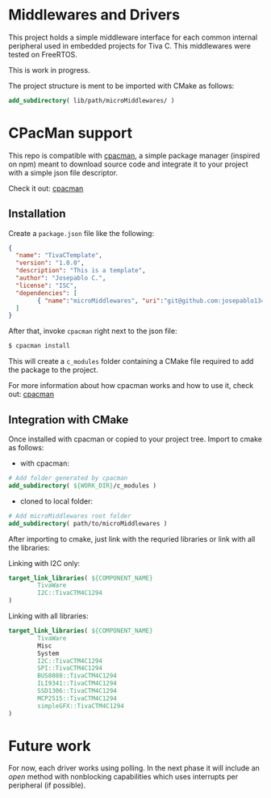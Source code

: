 # Middlewares and Drivers

This project holds a simple middleware interface for each common internal peripheral
used in embedded projects for Tiva C. This middlewares were tested on FreeRTOS.

This is work in progress.

The project structure is ment to be imported with CMake as follows:

```.cmake
add_subdirectory( lib/path/microMiddlewares/ )
```

# CPacMan support

This repo is compatible with [cpacman](https://github.com/josepablo134/SimpleSourcePackageManager), a simple package manager (inspired on npm) meant to download source code and integrate it to your project with a simple json file descriptor.

Check it out: [cpacman](https://github.com/josepablo134/SimpleSourcePackageManager)

## Installation

Create a `package.json` file like the following:

```.json
{
  "name": "TivaCTemplate",
  "version": "1.0.0",
  "description": "This is a template",
  "author": "Josepablo C.",
  "license": "ISC",
  "dependencies": [
		{ "name":"microMiddlewares", "uri":"git@github.com:josepablo134/microMiddlewares.git", "type":"git" }
  ]
}
```

After that, invoke `cpacman` right next to the json file:

```.sh
$ cpacman install
```

This will create a `c_modules` folder containing a CMake file required to add the package to the project.

For more information about how cpacman works and how to use it, check out: [cpacman](https://github.com/josepablo134/SimpleSourcePackageManager)

## Integration with CMake

Once installed with cpacman or copied to your project tree. Import to cmake as follows:

 - with cpacman:
```.cmake
# Add folder generated by cpacman
add_subdirectory( ${WORK_DIR}/c_modules )
```

 - cloned to local folder:
```.cmake
# Add microMiddlewares root folder
add_subdirectory( path/to/microMiddlewares )
```

After importing to cmake, just link with the requried libraries or link with all the libraries:

Linking with I2C only:
```.cmake
target_link_libraries( ${COMPONENT_NAME}
		TivaWare
		I2C::TivaCTM4C1294
)
```

Linking with all libraries:
```.cmake
target_link_libraries( ${COMPONENT_NAME}
		TivaWare
		Misc
		System
		I2C::TivaCTM4C1294
		SPI::TivaCTM4C1294
		BUS8080::TivaCTM4C1294
		ILI9341::TivaCTM4C1294
		SSD1306::TivaCTM4C1294
		MCP2515::TivaCTM4C1294
		simpleGFX::TivaCTM4C1294
)
```


# Future work

For now, each driver works using polling. In the next phase it will include an _open_ method with
nonblocking capabilities which uses interrupts per peripheral (if possible).

